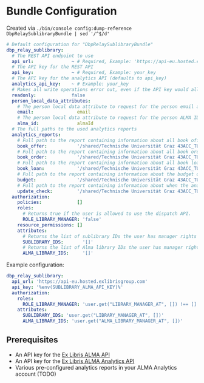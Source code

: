 # Bundle Configuration

Created via `./bin/console config:dump-reference DbpRelaySublibraryBundle | sed '/^$/d'`

```yaml
# Default configuration for "DbpRelaySublibraryBundle"
dbp_relay_sublibrary:
  # The REST API endpoint to use
  api_url:              ~ # Required, Example: 'https://api-eu.hosted.exlibrisgroup.com'
  # The API key for the REST API
  api_key:              ~ # Required, Example: your_key
  # The API key for the analytics API (defaults to api_key)
  analytics_api_key:    ~ # Example: your_key
  # Makes all write operations error out, even if the API key would allow them.
  readonly:             false
  person_local_data_attributes:
    # The person local data attribute to request for the person email address
    email:                email
    # The person local data attribute to request for the person ALMA ID
    alma_id:              almaId
  # The full paths to the used analytics reports
  analytics_reports:
    # Full path to the report containing information about all book offers
    book_offer:           '/shared/Technische Universität Graz 43ACC_TUG/Reports/vpu/Bestand-Institute-pbeke'
    # Full path to the report containing information about all book orders
    book_order:           '/shared/Technische Universität Graz 43ACC_TUG/Reports/vpu/PO-List-pbeke_bearb_SF_6c'
    # Full path to the report containing information about all book loans
    book_loan:            '/shared/Technische Universität Graz 43ACC_TUG/Reports/vpu/Ausleihen-Institute-pbeke'
    # Full path to the report containing information about the budget of the libraries
    budget:               '/shared/Technische Universität Graz 43ACC_TUG/Reports/vpu/Funds-List-SF_2'
    # Full path to the report containing information about when the analytics were last updated
    update_check:         '/shared/Technische Universität Graz 43ACC_TUG/Reports/vpu/Analytics-Updates'
  authorization:
    policies:             []
    roles:
      # Returns true if the user is allowed to use the dispatch API.
      ROLE_LIBRARY_MANAGER: 'false'
    resource_permissions: []
    attributes:
      # Returns the list of sublibrary IDs the user has manager rights in
      SUBLIBRARY_IDS:       '[]'
      # Returns the list of Alma library IDs the user has manager rights in
      ALMA_LIBRARY_IDS:     '[]'
```

Example configuration:

```yaml
dbp_relay_sublibrary:
  api_url: 'https://api-eu.hosted.exlibrisgroup.com'
  api_key: '%env(SUBLIBRARY_ALMA_API_KEY)%'
  authorization:
    roles:
      ROLE_LIBRARY_MANAGER: 'user.get("LIBRARY_MANAGER_AT", []) !== []'
    attributes:
      SUBLIBRARY_IDS: 'user.get("LIBRARY_MANAGER_AT", [])'
      ALMA_LIBRARY_IDS: 'user.get("ALMA_LIBRARY_MANAGER_AT", [])'
```

## Prerequisites

* An API key for the [Ex Libris ALMA API](https://developers.exlibrisgroup.com/alma/apis/)
* An API key for the [Ex Libris ALMA Analytics API](https://developers.exlibrisgroup.com/alma/apis/analytics/)
* Various pre-configured analytics reports in your ALMA Analytics account (TODO)
